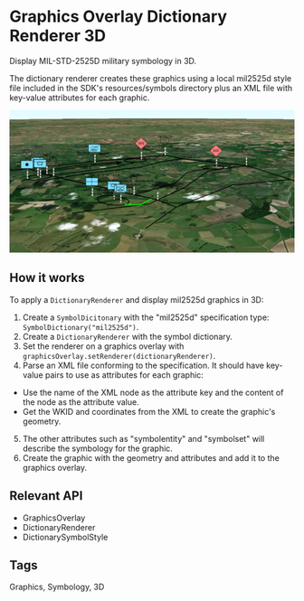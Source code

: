 # Graphics Overlay Dictionary Renderer 3D

Display MIL-STD-2525D military symbology in 3D.

The dictionary renderer creates these graphics using a local mil2525d style file included in the SDK's 
resources/symbols directory plus an XML file with key-value attributes for each graphic.

![](GraphicsOverlayDictionaryRenderer3D.png)

## How it works

To apply a `DictionaryRenderer` and display mil2525d graphics in 3D:


  1. Create a `SymbolDicitonary` with the "mil2525d" specification type: `SymbolDictionary("mil2525d")`.
  2. Create a `DictionaryRenderer` with the symbol dictionary.
  3. Set the renderer on a graphics overlay with `graphicsOverlay.setRenderer(dictionaryRenderer)`.
  4. Parse an XML file conforming to the specification. It should have key-value pairs to use as attributes for 
  each graphic:
  
 *   Use the name of the XML node as the attribute key and the content of the node as the attribute 
    value.
 *   Get the WKID and coordinates from the XML to create the graphic's geometry.
  5. The other attributes such as "symbolentity" and "symbolset" will describe the symbology for the graphic.
  6. Create the graphic with the geometry and attributes and add it to the graphics overlay.


## Relevant API


*   GraphicsOverlay
*   DictionaryRenderer
*   DictionarySymbolStyle


## Tags
Graphics, Symbology, 3D
